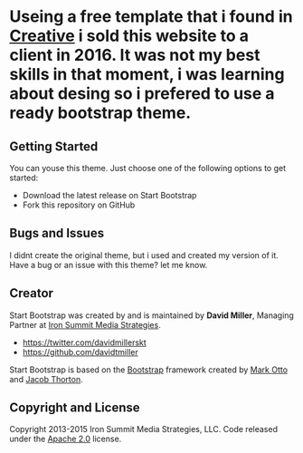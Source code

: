 # Useing a free template that i found in [Creative](http://startbootstrap.com/template-overviews/creative/) i sold this website to a client in 2016. It was not my best skills in that moment, i was learning about desing so i prefered to use a ready bootstrap theme.

## Getting Started

You can youse this theme. Just choose one of the following options to get started:
* Download the latest release on Start Bootstrap
* Fork this repository on GitHub

## Bugs and Issues

I didnt create the original theme, but i used and created my version of it.
Have a bug or an issue with this theme? let me know.

## Creator

Start Bootstrap was created by and is maintained by **David Miller**, Managing Partner at [Iron Summit Media Strategies](http://www.ironsummitmedia.com/).

* https://twitter.com/davidmillerskt
* https://github.com/davidtmiller

Start Bootstrap is based on the [Bootstrap](http://getbootstrap.com/) framework created by [Mark Otto](https://twitter.com/mdo) and [Jacob Thorton](https://twitter.com/fat).

## Copyright and License

Copyright 2013-2015 Iron Summit Media Strategies, LLC. Code released under the [Apache 2.0](https://github.com/IronSummitMedia/startbootstrap-creative/blob/gh-pages/LICENSE) license.
